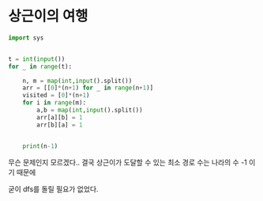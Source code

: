 # 상근이의 여행

```python
import sys


t = int(input())
for _ in range(t):

    n, m = map(int,input().split())
    arr = [[0]*(n+1) for _ in range(n+1)]
    visited = [0]*(n+1)
    for i in range(m):
        a,b = map(int,input().split())
        arr[a][b] = 1
        arr[b][a] = 1


    print(n-1)
```





무슨 문제인지 모르겠다.. 결국 상근이가 도달할 수 있는 최소 경로 수는 나라의 수 -1 이기 때문에 

굳이 dfs를 돌릴 필요가 없었다.